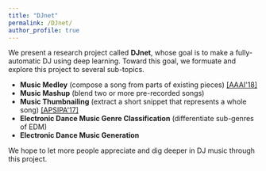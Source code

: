 ```yaml
---
title: "DJnet"
permalink: /DJnet/
author_profile: true
---
```


We present a research project called __DJnet__, whose goal is to make a fully-automatic DJ using deep learning.
Toward this goal, we formuate and explore this project to several sub-topics.
* __Music Medley__ (compose a song from parts of existing pieces) [\[AAAI'18\]](https://arxiv.org/pdf/1709.04384.pdf)
* __Music Mashup__ (blend two or more pre-recorded songs)
* __Music Thumbnailing__ (extract a short snippet that represents a whole song) [\[APSIPA'17\]](https://remyhuang.github.io/files/huang17apsipa.pdf)
* __Electronic Dance Music Genre Classification__ (differentiate sub-genres of EDM)
* __Electronic Dance Music Generation__


We hope to let more people appreciate and dig deeper in DJ music through this project.

